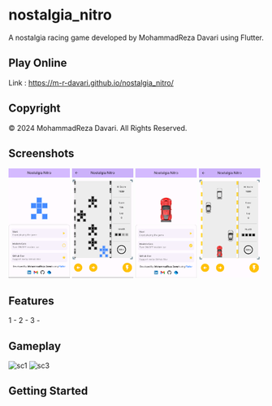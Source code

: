 # nostalgia_nitro

A nostalgia racing game developed by MohammadReza Davari using Flutter.

## Play Online
Link : https://m-r-davari.github.io/nostalgia_nitro/

## Copyright
© 2024 MohammadReza Davari. All Rights Reserved.

## Screenshots
<img src="https://raw.githubusercontent.com/m-r-davari/nostalgia_nitro/dev/samples/sc1.png" alt="sc1" width="24%"/> <img src="https://raw.githubusercontent.com/m-r-davari/nostalgia_nitro/dev/samples/sc3.png" alt="sc3" width="24%"/> <img src="https://raw.githubusercontent.com/m-r-davari/nostalgia_nitro/dev/samples/sc2.png" alt="sc2" width="24%"/> <img src="https://raw.githubusercontent.com/m-r-davari/nostalgia_nitro/dev/samples/sc4.png" alt="sc4" width="24%"/>

## Features
1 -
2 -
3 -

## Gameplay
<img src="https://raw.githubusercontent.com/m-r-davari/nostalgia_nitro/dev/samples/gp1.png" alt="sc1" width="24%"/> <img src="https://raw.githubusercontent.com/m-r-davari/nostalgia_nitro/dev/samples/gp2.png" alt="sc3" width="24%"/>

## Getting Started


